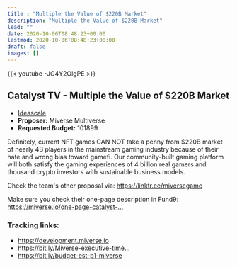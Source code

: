```yaml
---
title : "Multiple the Value of $220B Market"
description: "Multiple the Value of $220B Market"
lead: ""
date: 2020-10-06T08:48:23+00:00
lastmod: 2020-10-06T08:48:23+00:00
draft: false
images: []
---
```


{{<  youtube -JG4Y2OlgPE >}}

## Catalyst TV - Multiple the Value of $220B Market

- [Ideascale](https://cardano.ideascale.com/c/idea/...)
- **Proposer:** Miverse Multiverse
- **Requested Budget:** 101899

Definitely, current NFT games CAN NOT take a penny from $220B market of nearly 4B players in the mainstream gaming industry because of their hate and wrong bias toward gamefi. Our community-built gaming platform will both satisfy the gaming experiences of 4 billion real gamers and thousand crypto investors with sustainable business models.

Check the team's other proposal via: <https://linktr.ee/miversegame>

Make sure you check their one-page description in Fund9: <https://miverse.io/one-page-catalyst-...>

### Tracking links:

- <https://development.miverse.io>
- <https://bit.ly/Miverse-executive-time...>
- <https://bit.ly/budget-est-p1-miverse>
